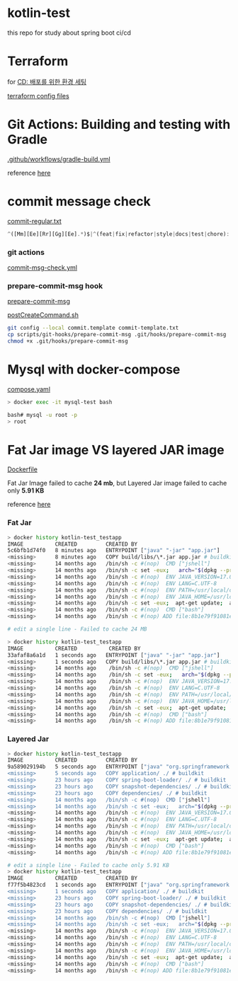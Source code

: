 # kotlin-test

this repo for study about spring boot ci/cd

# Terraform

for [CD: 배포를 위한 환경 세팅](https://github.com/f-lab-clone/ticketing-service/issues/7)

[terraform config files](https://github.com/junha-ahn/kotlin-boot-deployment/tree/main/terraform)

# Git Actions: Building and testing with Gradle 

[.github/workflows/gradle-build.yml](https://github.com/junha-ahn/kotlin-test/blob/main/.github/workflows/gradle-build.yml)

reference [here](https://docs.github.com/en/actions/automating-builds-and-tests/building-and-testing-java-with-gradle)

# commit message check

[commit-regular.txt](https://github.com/junha-ahn/kotlin-test/blob/main/commit-regular.txt)
```js
^([Mm][Ee][Rr][Gg][Ee].*)$|^(feat|fix|refactor|style|docs|test|chore):.{1,50}(\n.{1,72})?$
```

### git actions

[commit-msg-check.yml](https://github.com/junha-ahn/kotlin-test/blob/main/.github/workflows/commit-msg-check.yml)

### prepare-commit-msg hook

[prepare-commit-msg](https://github.com/junha-ahn/kotlin-test/blob/main/scripts/git-hooks/prepare-commit-msg)

[postCreateCommand.sh](https://github.com/junha-ahn/kotlin-test/blob/main/.devcontainer/postCreateCommand.sh)
```bash
git config --local commit.template commit-template.txt
cp scripts/git-hooks/prepare-commit-msg .git/hooks/prepare-commit-msg
chmod +x .git/hooks/prepare-commit-msg
```

# Mysql with docker-compose

[compose.yaml](https://github.com/junha-ahn/kotlin-test/blob/main/compose.yaml)

```bash
> docker exec -it mysql-test bash

bash# mysql -u root -p
> root
```

# Fat Jar image VS layered JAR image

[Dockerfile](https://github.com/junha-ahn/kotlin-test/blob/main/Dockerfile)

Fat Jar Image failed to cache **24 mb**, but Layered Jar image failed to cache only **5.91 KB**

reference [here](https://spring.io/guides/topicals/spring-boot-docker/)

### Fat Jar

```bash
> docker history kotlin-test_testapp
IMAGE          CREATED         CREATED BY                                      SIZE      COMMENT
5c6bfb1d74f0   8 minutes ago   ENTRYPOINT ["java" "-jar" "app.jar"]            0B        buildkit.dockerfile.v0
<missing>      8 minutes ago   COPY build/libs/\*.jar app.jar # buildkit        24.3MB    buildkit.dockerfile.v0
<missing>      14 months ago   /bin/sh -c #(nop)  CMD ["jshell"]               0B        
<missing>      14 months ago   /bin/sh -c set -eux;   arch="$(dpkg --print-…   322MB     
<missing>      14 months ago   /bin/sh -c #(nop)  ENV JAVA_VERSION=17.0.2      0B        
<missing>      14 months ago   /bin/sh -c #(nop)  ENV LANG=C.UTF-8             0B        
<missing>      14 months ago   /bin/sh -c #(nop)  ENV PATH=/usr/local/openj…   0B        
<missing>      14 months ago   /bin/sh -c #(nop)  ENV JAVA_HOME=/usr/local/…   0B        
<missing>      14 months ago   /bin/sh -c set -eux;  apt-get update;  apt-g…   4.87MB    
<missing>      14 months ago   /bin/sh -c #(nop)  CMD ["bash"]                 0B        
<missing>      14 months ago   /bin/sh -c #(nop) ADD file:8b1e79f91081eb527…   80.4MB    

# edit a single line - Failed to cache 24 MB

> docker history kotlin-test_testapp
IMAGE          CREATED          CREATED BY                                      SIZE      COMMENT
33afaf8a6a1d   1 seconds ago   ENTRYPOINT ["java" "-jar" "app.jar"]            0B        buildkit.dockerfile.v0
<missing>      1 seconds ago   COPY build/libs/\*.jar app.jar # buildkit        24.3MB    buildkit.dockerfile.v0
<missing>      14 months ago    /bin/sh -c #(nop)  CMD ["jshell"]               0B        
<missing>      14 months ago    /bin/sh -c set -eux;   arch="$(dpkg --print-…   322MB     
<missing>      14 months ago    /bin/sh -c #(nop)  ENV JAVA_VERSION=17.0.2      0B        
<missing>      14 months ago    /bin/sh -c #(nop)  ENV LANG=C.UTF-8             0B        
<missing>      14 months ago    /bin/sh -c #(nop)  ENV PATH=/usr/local/openj…   0B        
<missing>      14 months ago    /bin/sh -c #(nop)  ENV JAVA_HOME=/usr/local/…   0B        
<missing>      14 months ago    /bin/sh -c set -eux;  apt-get update;  apt-g…   4.87MB    
<missing>      14 months ago    /bin/sh -c #(nop)  CMD ["bash"]                 0B        
<missing>      14 months ago    /bin/sh -c #(nop) ADD file:8b1e79f91081eb527…   80.4MB    
```

### Layered Jar

```bash
> docker history kotlin-test_testapp
IMAGE          CREATED         CREATED BY                                      SIZE      COMMENT
9a589029194b   5 seconds ago   ENTRYPOINT ["java" "org.springframework.boot…   0B        buildkit.dockerfile.v0
<missing>      5 seconds ago   COPY application/ ./ # buildkit                 5.9kB     buildkit.dockerfile.v0
<missing>      23 hours ago    COPY spring-boot-loader/ ./ # buildkit          239kB     buildkit.dockerfile.v0
<missing>      23 hours ago    COPY snapshot-dependencies/ ./ # buildkit       0B        buildkit.dockerfile.v0
<missing>      23 hours ago    COPY dependencies/ ./ # buildkit                24.1MB    buildkit.dockerfile.v0
<missing>      14 months ago   /bin/sh -c #(nop)  CMD ["jshell"]               0B        
<missing>      14 months ago   /bin/sh -c set -eux;   arch="$(dpkg --print-…   322MB     
<missing>      14 months ago   /bin/sh -c #(nop)  ENV JAVA_VERSION=17.0.2      0B        
<missing>      14 months ago   /bin/sh -c #(nop)  ENV LANG=C.UTF-8             0B        
<missing>      14 months ago   /bin/sh -c #(nop)  ENV PATH=/usr/local/openj…   0B        
<missing>      14 months ago   /bin/sh -c #(nop)  ENV JAVA_HOME=/usr/local/…   0B        
<missing>      14 months ago   /bin/sh -c set -eux;  apt-get update;  apt-g…   4.87MB    
<missing>      14 months ago   /bin/sh -c #(nop)  CMD ["bash"]                 0B        
<missing>      14 months ago   /bin/sh -c #(nop) ADD file:8b1e79f91081eb527…   80.4MB    

# edit a single line - Failed to cache only 5.91 KB
> docker history kotlin-test_testapp
IMAGE          CREATED         CREATED BY                                      SIZE      COMMENT
f77f5b4823cd   1 seconds ago   ENTRYPOINT ["java" "org.springframework.boot…   0B        buildkit.dockerfile.v0
<missing>      1 seconds ago   COPY application/ ./ # buildkit                 5.91kB    buildkit.dockerfile.v0
<missing>      23 hours ago    COPY spring-boot-loader/ ./ # buildkit          239kB     buildkit.dockerfile.v0
<missing>      23 hours ago    COPY snapshot-dependencies/ ./ # buildkit       0B        buildkit.dockerfile.v0
<missing>      23 hours ago    COPY dependencies/ ./ # buildkit                24.1MB    buildkit.dockerfile.v0
<missing>      14 months ago   /bin/sh -c #(nop)  CMD ["jshell"]               0B        
<missing>      14 months ago   /bin/sh -c set -eux;   arch="$(dpkg --print-…   322MB     
<missing>      14 months ago   /bin/sh -c #(nop)  ENV JAVA_VERSION=17.0.2      0B        
<missing>      14 months ago   /bin/sh -c #(nop)  ENV LANG=C.UTF-8             0B        
<missing>      14 months ago   /bin/sh -c #(nop)  ENV PATH=/usr/local/openj…   0B        
<missing>      14 months ago   /bin/sh -c #(nop)  ENV JAVA_HOME=/usr/local/…   0B        
<missing>      14 months ago   /bin/sh -c set -eux;  apt-get update;  apt-g…   4.87MB    
<missing>      14 months ago   /bin/sh -c #(nop)  CMD ["bash"]                 0B        
<missing>      14 months ago   /bin/sh -c #(nop) ADD file:8b1e79f91081eb527…   80.4MB
```
